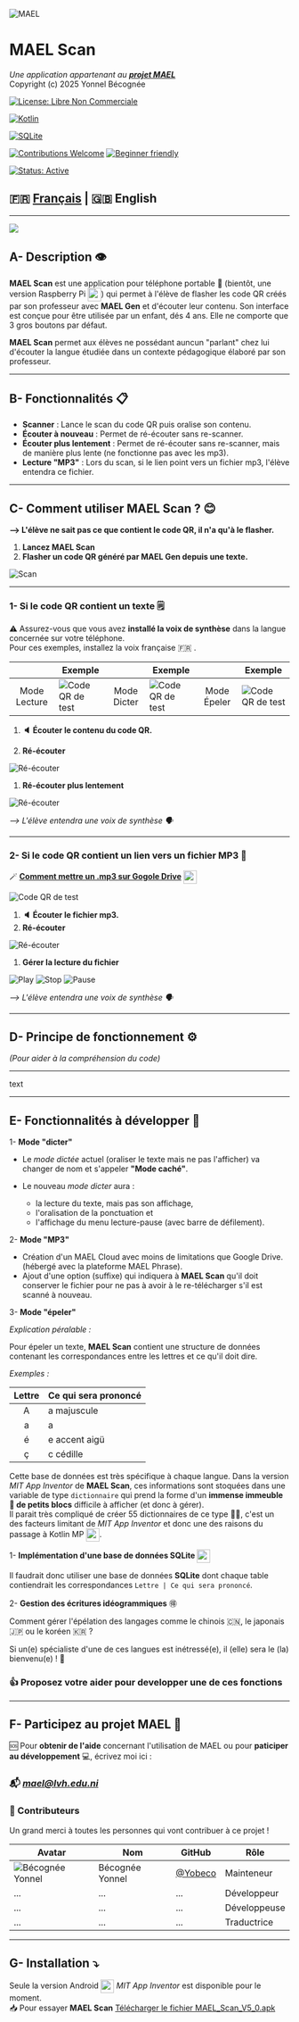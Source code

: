 ![MAEL](https://github.com/Yobeco/MAEL_Phono_fouille/blob/main/readme_assets/Logo-MAEL-120.png "Logo du projet MAEL")

# MAEL Scan

*Une application appartenant au [__projet MAEL__](https://github.com/Yobeco/MAEL_Project)*   
Copyright (c) 2025 Yonnel Bécognée

[![License: Libre Non Commerciale](https://img.shields.io/badge/license-GNU%20GENERAL%20PUBLIC%20LICENSE%20V3-white.svg)](./LICENSE)

[![Kotlin](https://img.shields.io/badge/Kotlin-V2.2.20%2B-9933FF?logo=kotlin&logoColor=FF66FF)](https://kotlinlang.org/)

[![SQLite](https://img.shields.io/badge/SQLite-V3.50.4%2B-003366?logo=sqlite&logoColor=99CCFF)](https://sqlite.org/)

[![Contributions Welcome](https://img.shields.io/badge/contributions-welcome-009900.svg)](#contributing) [![Beginner friendly](https://img.shields.io/badge/Beginner%20friendly-FF8000)]()

[![Status: Active](https://img.shields.io/badge/status-active-009900.svg)]()

## :fr: [Français](https://github.com/Yobeco/MAEL_Scan) | :gb: English

---

![](https://github.com/Yobeco/MAEL_Project/blob/main/readme_assets/MAEL-Scan2-seul-350px.png)


## A- Description :eye:

**MAEL Scan** est une application pour téléphone portable :iphone: (bientôt, une version Raspberry  Pi <img src="https://cdn.simpleicons.org/raspberrypi/FFFF" width="24" height="24" style="vertical-align: middle;" />) qui permet à l'élève de flasher les code QR créés par son professeur avec **MAEL Gen** et d'écouter leur contenu.
Son interface est conçue pour être utilisée par un enfant, dés 4 ans.
Elle ne comporte que 3 gros boutons par défaut.

**MAEL Scan** permet aux élèves ne possédant auncun "parlant" chez lui d'écouter la langue étudiée dans un contexte pédagogique élaboré par son professeur.

---

## B- Fonctionnalités :clipboard:

- **Scanner** : Lance le scan du code QR puis oralise son contenu.
- **Écouter à nouveau** : Permet de ré-écouter sans re-scanner.
- **Écouter plus lentement** : Permet de ré-écouter sans re-scanner, mais de manière plus lente (ne fonctionne pas avec les mp3).
- **Lecture "MP3"** : Lors du scan, si le lien point vers un fichier mp3, l'élève entendra ce fichier.
---

## C- Comment utiliser MAEL Scan ? :blush:

**⟶ L'élève ne sait pas ce que contient le code QR, il n'a qu'à le flasher.**

1. **Lancez MAEL Scan**
1. **Flasher un code QR généré par MAEL Gen depuis une texte.**

![Scan](./readme_assets/Scanner.png)

---

### 1- Si le code QR contient un texte :spiral_notepad:

:warning: Assurez-vous que vous avez **installé la voix de synthèse** dans la langue concernée sur votre téléphone.   
Pour ces exemples, installez la voix française :fr: .

 |  | Exemple |  | Exemple |  | Exemple |
 |:--------:|--------------------|:--------:|--------------------|:--------:|--------------------|
 | Mode Lecture | ![Code QR de test](./readme_assets/test_text_lec.png) | Mode Dicter | ![Code QR de test](./readme_assets/test_text_dic.png) | Mode Épeler | ![Code QR de test](./readme_assets/test_text_epe.png) |




1. **:speaker: Écouter le contenu du code QR.**

1. **Ré-écouter**

![Ré-écouter](./readme_assets/Reecouter.png)

1. **Ré-écouter plus lentement**

![Ré-écouter](./readme_assets/Lent.png)

*⟶ L'élève entendra une voix de synthèse :speaking_head:*

---

### 2- Si le code QR contient un lien vers un fichier MP3 :microphone:

 :magic_wand: **[Comment mettre un .mp3 sur Gogole Drive](https://github.com/Yobeco/MAEL_Gen/blob/main/README.md#2--fichier-mp3)** <img src="https://cdn.simpleicons.org/googledrive/FFFF" width="24" height="24" style="vertical-align: middle;" />

<!-- Lien vers une page et un titre en particulier. Ne fonctionne pas si le titre contient un icône. Ne fonctionne pas dans tous les éditeurs-->

![Code QR de test](./readme_assets/test_mp3.png)

1. **:speaker: Écouter le fichier mp3.**
1. **Ré-écouter**

![Ré-écouter](./readme_assets/Reecouter.png)

1. **Gérer la lecture du fichier**

![Play](./readme_assets/Play.png) ![Stop](./readme_assets/Stop.png) ![Pause](./readme_assets/Pause.png)

*⟶ L'élève entendra une voix de synthèse :speaking_head:*

---

## D- Principe de fonctionnement :gear:

*(Pour aider à la compréhension du code)*

---

text

---

## E- Fonctionnalités à développer :rocket:

1- **Mode "dicter"**

- Le _mode dictée_ actuel (oraliser le texte mais ne pas l'afficher) va changer de nom et s'appeler **"Mode caché"**.

- Le nouveau _mode dicter_ aura :

    - la lecture du texte, mais pas son affichage,
    - l'oralisation de la ponctuation et
    - l'affichage du menu lecture-pause (avec barre de défilement).

2- **Mode "MP3"**

- Création d'un MAEL Cloud avec moins de limitations que Google Drive. (hébergé avec la plateforme MAEL Phrase).
- Ajout d'une option (suffixe) qui indiquera à **MAEL Scan** qu'il doit conserver le fichier pour ne pas à avoir à le re-télécharger s'il est scanné à nouveau.

3- **Mode "épeler"**

*Explication péralable :*

Pour épeler un texte, **MAEL Scan** contient une structure de données contenant les correspondances entre les lettres et ce qu'il doit dire.

*Exemples :*

 | Lettre | Ce qui sera prononcé |
 |:--------:|--------------------|
 | A | a majuscule |
 | a | a |
 | é | e accent aigü |
 | ç | c cédille |

Cette base de données est très spécifique à chaque langue.
Dans la version *MIT App Inventor* de **MAEL Scan**, ces informations sont stoquées dans une variable de type `dictionnaire` qui prend la forme d'un **immense immeuble :office: de petits blocs** difficile à afficher (et donc à gérer).  
Il parait très compliqué de créer 55 dictionnaires de ce type :face_with_spiral_eyes:, c'est un des facteurs limitant de *MIT App Inventor* et donc une des raisons du passage à Kotlin MP <img src="https://cdn.simpleicons.org/kotlin/FFFF" width="24" height="24" style="vertical-align: middle;" />.

1- **Implémentation d'une base de données SQLite <img src="https://cdn.simpleicons.org/sqlite/FFFF" width="24" height="24" style="vertical-align: middle;" />**

Il faudrait donc utiliser une base de données **SQLite** dont chaque table contiendrait les correspondances `Lettre | Ce qui sera prononcé`.

2- **Gestion des écritures idéogrammiques** :ideograph_advantage:

Comment gérer l'épélation des langages comme le chinois :cn:, le japonais :jp: ou le koréen :kr: ?

Si un(e) spécialiste d'une de ces langues est inétressé(e), il (elle) sera le (la) bienvenu(e) ! :open_hands:

### :+1: Proposez votre aider pour developper une de ces fonctions


---

## F- Participez au projet MAEL :open_hands:

:sos: Pour **obtenir de l'aide** concernant l'utilisation de MAEL ou pour **paticiper au développement** :computer:, écrivez moi ici :

### :mailbox_with_mail: ***[mael@lvh.edu.ni](mailto:mael@lvh.edu.ni)***

### :star2: Contributeurs

Un grand merci à toutes les personnes qui vont contribuer à ce projet !

 | Avatar | Nom                | GitHub                          | Rôle                     |
 |--------|--------------------|---------------------------------|--------------------------|
 | ![Bécognée Yonnel](https://github.com/Yobeco.png?size=50) | Bécognée Yonnel | [@Yobeco](https://github.com/Yobeco) | Mainteneur |
 | ... | ... | ... | Développeur |
 | ... | ... | ... | Développeuse |
 | ... | ... | ... | Traductrice |

---

## G- Installation :arrow_heading_down:

Seule la version Android <img src="https://cdn.simpleicons.org/android/FFFF" width="24" height="24" style="vertical-align: middle;" /> *MIT App Inventor* est disponible pour le moment.   
:inbox_tray: Pour essayer **MAEL Scan** [Télécharger le fichier MAEL_Scan_V5_0.apk](https://raw.githubusercontent.com/Yobeco/MAEL_Scan/main/binary_exec/MAEL_Scan_V5_0.apk)


